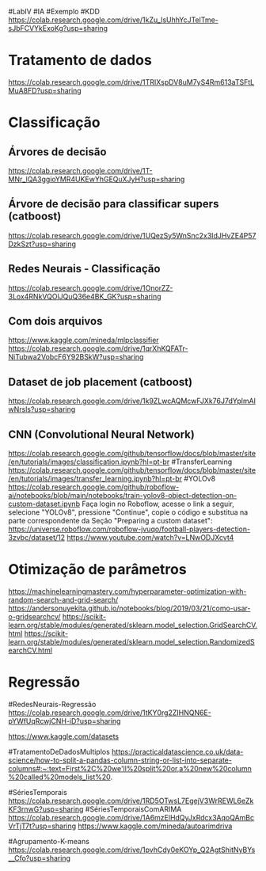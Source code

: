 #LabIV #IA #Exemplo 
#KDD
https://colab.research.google.com/drive/1kZu_IsUhhYcJTelTme-sJbFCVYkExoKg?usp=sharing

# Tratamento de dados
https://colab.research.google.com/drive/1TRIXspDV8uM7yS4Rm613aTSFtLMuA8FD?usp=sharing

# Classificação

## Árvores de decisão
https://colab.research.google.com/drive/1T-MNr_lQA3ggioYMR4UKEwYhGEQuXJyH?usp=sharing

## Árvore de decisão para classificar supers (catboost)
https://colab.research.google.com/drive/1UQezSy5WnSnc2x3IdJHvZE4P57DzkSzt?usp=sharing

## Redes Neurais - Classificação
https://colab.research.google.com/drive/1OnorZZ-3Lox4RNkVQOlJQuQ36e4BK_GK?usp=sharing

## Com dois arquivos
https://www.kaggle.com/mineda/mlpclassifier
https://colab.research.google.com/drive/1qrXhKQFATr-NiTubwa2VobcF6Y92BSkW?usp=sharing

## Dataset de job placement (catboost)
https://colab.research.google.com/drive/1k9ZLwcAQMcwFJXk76J7dYplmAIwNrsls?usp=sharing

## CNN (Convolutional Neural Network)
https://colab.research.google.com/github/tensorflow/docs/blob/master/site/en/tutorials/images/classification.ipynb?hl=pt-br
#TransferLearning
https://colab.research.google.com/github/tensorflow/docs/blob/master/site/en/tutorials/images/transfer_learning.ipynb?hl=pt-br
#YOLOv8
https://colab.research.google.com/github/roboflow-ai/notebooks/blob/main/notebooks/train-yolov8-object-detection-on-custom-dataset.ipynb
Faça login no Roboflow, acesse o link a seguir, selecione "YOLOv8", pressione "Continue", copie o código e substitua na parte correspondente da Seção "Preparing a custom dataset": https://universe.roboflow.com/roboflow-jvuqo/football-players-detection-3zvbc/dataset/12
https://www.youtube.com/watch?v=LNwODJXcvt4

# Otimização de parâmetros
https://machinelearningmastery.com/hyperparameter-optimization-with-random-search-and-grid-search/
https://andersonuyekita.github.io/notebooks/blog/2019/03/21/como-usar-o-gridsearchcv/
https://scikit-learn.org/stable/modules/generated/sklearn.model_selection.GridSearchCV.html
https://scikit-learn.org/stable/modules/generated/sklearn.model_selection.RandomizedSearchCV.html

# Regressão

#RedesNeurais-Regressão
https://colab.research.google.com/drive/1tKY0rg2ZIHNQN6E-pYWfUqRcwjCNH-iD?usp=sharing


https://www.kaggle.com/datasets


#TratamentoDeDadosMultiplos 
https://practicaldatascience.co.uk/data-science/how-to-split-a-pandas-column-string-or-list-into-separate-columns#:~:text=First%2C%20we'll%20split%20or,a%20new%20column%20called%20models_list%20.


#SériesTemporais
https://colab.research.google.com/drive/1RD5OTwsL7EgejV3WrREWL6eZkKF3rnwG?usp=sharing
#SériesTemporaisComARIMA
https://colab.research.google.com/drive/1A6mzElHdQyJxRdcx3AqoQAmBcVrTjT7t?usp=sharing
https://www.kaggle.com/mineda/autoarimdriva

#Agrupamento-K-means
https://colab.research.google.com/drive/1pvhCdy0eKOYp_Q2AgtShitNyBYs__Cfo?usp=sharing